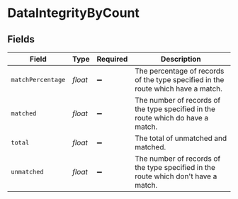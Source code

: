 # DataIntegrityByCount


## Fields

| Field                                                                              | Type                                                                               | Required                                                                           | Description                                                                        |
| ---------------------------------------------------------------------------------- | ---------------------------------------------------------------------------------- | ---------------------------------------------------------------------------------- | ---------------------------------------------------------------------------------- |
| `matchPercentage`                                                                  | *float*                                                                            | :heavy_minus_sign:                                                                 | The percentage of records of the type specified in the route which have a match.   |
| `matched`                                                                          | *float*                                                                            | :heavy_minus_sign:                                                                 | The number of records of the type specified in the route which do have a match.    |
| `total`                                                                            | *float*                                                                            | :heavy_minus_sign:                                                                 | The total of unmatched and matched.                                                |
| `unmatched`                                                                        | *float*                                                                            | :heavy_minus_sign:                                                                 | The number of records of the type specified in the route which don't have a match. |